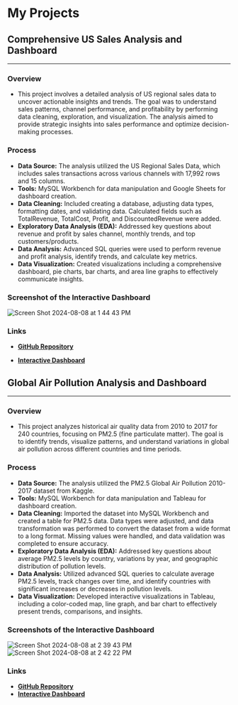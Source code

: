 # My Projects

## Comprehensive US Sales Analysis and Dashboard
--- 
### Overview

  - This project involves a detailed analysis of US regional sales data to uncover actionable insights and trends. The goal was to understand sales patterns, channel performance, and profitability by performing data cleaning, exploration, and visualization. The analysis aimed to provide strategic insights into sales performance and optimize decision-making processes.

### Process

  - **Data Source:** The analysis utilized the US Regional Sales Data, which includes sales transactions across various channels with 17,992 rows and 15 columns.
  - **Tools:** MySQL Workbench for data manipulation and Google Sheets for dashboard creation.
  - **Data Cleaning:** Included creating a database, adjusting data types, formatting dates, and validating data. Calculated fields such as TotalRevenue, TotalCost, Profit, and DiscountedRevenue were added.
  - **Exploratory Data Analysis (EDA):** Addressed key questions about revenue and profit by sales channel, monthly trends, and top customers/products.
  - **Data Analysis:** Advanced SQL queries were used to perform revenue and profit analysis, identify trends, and calculate key metrics.
  - **Data Visualization:** Created visualizations including a comprehensive dashboard, pie charts, bar charts, and area line graphs to effectively communicate insights.

### Screenshot of the Interactive Dashboard
 ![Screen Shot 2024-08-08 at 1 44 43 PM](https://github.com/user-attachments/assets/a2b67a99-8ce5-49c5-860b-680a0a5e51f7)

### Links
- [**GitHub Repository**](https://github.com/micaelahornok/sales-analysis/blob/main/README.md)

- [**Interactive Dashboard**](https://docs.google.com/spreadsheets/d/1Dijq-VLYPq0nCWAXwUoLafBWJh7JGqsTFhO5ov3vHUs/edit?usp=sharing)

## Global Air Pollution Analysis and Dashboard
---
### Overview

  - This project analyzes historical air quality data from 2010 to 2017 for 240 countries, focusing on PM2.5 (fine particulate matter). The goal is to identify trends, visualize patterns, and understand variations in global air pollution across different countries and time periods.

### Process

  - **Data Source:** The analysis utilized the PM2.5 Global Air Pollution 2010-2017 dataset from Kaggle.
  - **Tools:** MySQL Workbench for data manipulation and Tableau for dashboard creation.
  - **Data Cleaning:** Imported the dataset into MySQL Workbench and created a table for PM2.5 data. Data types were adjusted, and data transformation was performed to convert the dataset from a wide format to a long format. Missing values were handled, and data validation was completed to ensure accuracy.
  - **Exploratory Data Analysis (EDA):** Addressed key questions about average PM2.5 levels by country, variations by year, and geographic distribution of pollution levels.
  - **Data Analysis:** Utilized advanced SQL queries to calculate average PM2.5 levels, track changes over time, and identify countries with significant increases or decreases in pollution levels.
  - **Data Visualization:** Developed interactive visualizations in Tableau, including a color-coded map, line graph, and bar chart to effectively present trends, comparisons, and insights.

### Screenshots of the Interactive Dashboard
![Screen Shot 2024-08-08 at 2 39 43 PM](https://github.com/user-attachments/assets/2e4962c8-6aea-4b96-a17c-20c5682d2585)![Screen Shot 2024-08-08 at 2 42 22 PM](https://github.com/user-attachments/assets/1d4ad542-caf8-42e3-9d09-b70c48e73c7f)


### Links
  - [**GitHub Repository**](https://github.com/micaelahornok/global-air-pollution-analysis/blob/main/README.md)
  - [**Interactive Dashboard**](https://public.tableau.com/views/InteractivePM2_5AirPollutionTrends/Dashboard1?:language=en-US&:sid=&:redirect=auth&:display_count=n&:origin=viz_share_link)
